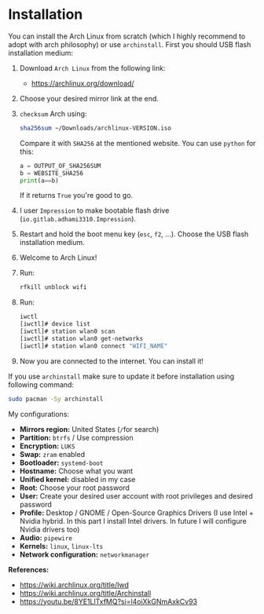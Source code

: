 # Installation

You can install the Arch Linux from scratch (which I highly recommend to adopt with arch philosophy) or use `archinstall`. First you should USB flash installation medium:

1. Download `Arch Linux` from the following link:

   - <https://archlinux.org/download/>

2. Choose your desired mirror link at the end.
3. `checksum` Arch using:

   ```bash
   sha256sum ~/Downloads/archlinux-VERSION.iso
   ```

   Compare it with `SHA256` at the mentioned website. You can use `python` for this:

   ```python
   a = OUTPUT_OF_SHA256SUM
   b = WEBSITE_SHA256
   print(a==b)
   ```

   If it returns `True` you're good to go.

4. I user `Impression` to make bootable flash drive (`io.gitlab.adhami3310.Impression`).
5. Restart and hold the boot menu key (`esc`, `f2`, ...). Choose the USB flash installation medium.

6. Welcome to Arch Linux!
7. Run:
   ```bash
   rfkill unblock wifi
   ```
8. Run:
   ```bash
   iwctl
   [iwctl]# device list
   [iwctl]# station wlan0 scan
   [iwctl]# station wlan0 get-networks
   [iwctl]# station wlan0 connect "WIFI_NAME"
   ```
9. Now you are connected to the internet. You can install it!

If you use `archinstall` make sure to update it before installation using following command:

```bash
sudo pacman -Sy archinstall
```

My configurations:

- **Mirrors region:** United States (`/`for search)
- **Partition:** `btrfs` / Use compression
- **Encryption:** `LUKS`
- **Swap:** `zram` enabled
- **Bootloader:** `systemd-boot`
- **Hostname:** Choose what you want
- **Unified kernel:** disabled in my case
- **Root:** Choose your root password
- **User:** Create your desired user account with root privileges and desired password
- **Profile:** Desktop / GNOME / Open-Source Graphics Drivers
  (I use Intel + Nvidia hybrid. In this part I install Intel drivers. In future I will configure Nvidia drivers too)
- **Audio:** `pipewire`
- **Kernels:** `linux`, `linux-lts`
- **Network configuration:** `networkmanager`

**References:**

- <https://wiki.archlinux.org/title/Iwd>
- <https://wiki.archlinux.org/title/Archinstall>
- <https://youtu.be/8YE1LlTxfMQ?si=l4oiXkGNmAxkCv93>
